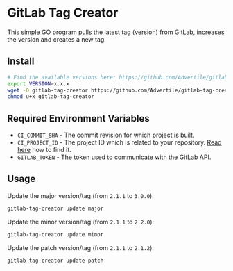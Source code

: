 # GitLab Tag Creator

This simple GO program pulls the latest tag (version) from GitLab, increases the version and creates a new tag.

## Install

```bash
# Find the available versions here: https://github.com/Advertile/gitlab-tag-creator/releases
export VERSION=x.x.x
wget -O gitlab-tag-creator https://github.com/Advertile/gitlab-tag-creator/releases/download/${VERSION}/gitlab-tag-creator_${VERSION}_linux_amd64
chmod u+x gitlab-tag-creator
```

## Required Environment Variables

- `CI_COMMIT_SHA` - The commit revision for which project is built.
- `CI_PROJECT_ID` - The project ID which is related to your repository. [Read here](https://stackoverflow.com/a/45500237/325852) how to find it.
- `GITLAB_TOKEN` - The token used to communicate with the GitLab API.

## Usage

Update the major version/tag (from `2.1.1` to `3.0.0`):

```bash
gitlab-tag-creator update major
```

Update the minor version/tag (from `2.1.1` to `2.2.0`):

```bash
gitlab-tag-creator update minor
```

Update the patch version/tag (from `2.1.1` to `2.1.2`):

```bash
gitlab-tag-creator update patch
```
